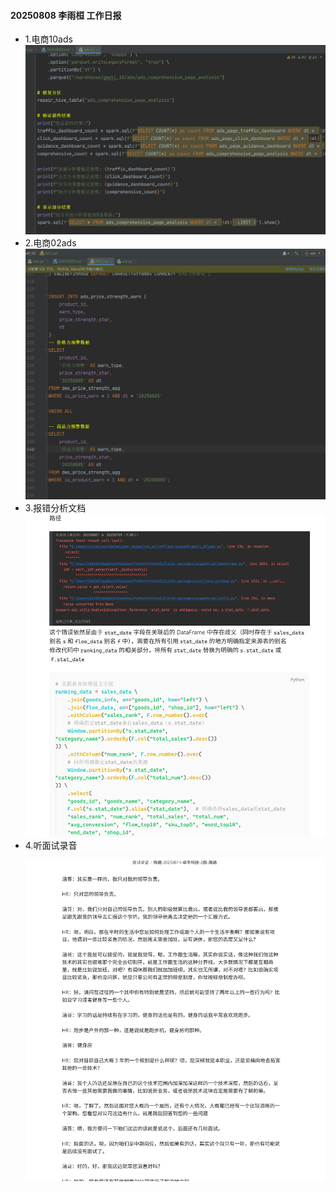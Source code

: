 #### 20250808 李雨桓 工作日报
* 1.电商10ads![img_2.png](img_2.png)
* 2.电商02ads![img_3.png](img_3.png)
* 3.报错分析文档![img.png](img.png)
* 4.听面试录音![img_1.png](img_1.png)